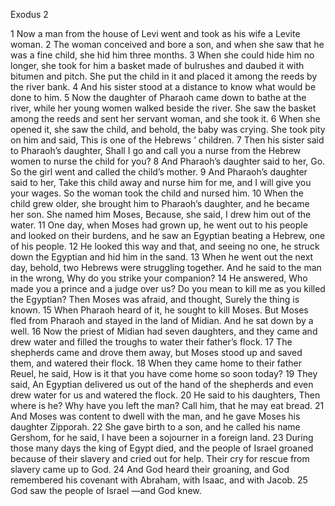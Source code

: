 Exodus 2

1	Now a man from the house of Levi went and took as his wife a Levite woman.
2	The woman conceived and bore a son, and when she saw that he was a fine child, she hid him three months.
3	When she could hide him no longer, she took for him a basket made of bulrushes and daubed it with bitumen and pitch. She put the child in it and placed it among the reeds by the river bank.
4	And his sister stood at a distance to know what would be done to him.
5	Now the daughter of Pharaoh came down to bathe at the river, while her young women walked beside the river. She saw the basket among the reeds and sent her servant woman, and she took it.
6	When she opened it, she saw the child, and behold, the baby was crying. She took pity on him and said, This is one of the Hebrews ’ children.
7	Then his sister said to Pharaoh’s daughter, Shall I go and call you a nurse from the Hebrew women to nurse the child for you?
8	And Pharaoh’s daughter said to her, Go. So the girl went and called the child’s mother.
9	And Pharaoh’s daughter said to her, Take this child away and nurse him for me, and I will give you your wages. So the woman took the child and nursed him.
10	When the child grew older, she brought him to Pharaoh’s daughter, and he became her son. She named him Moses, Because, she said, I drew him out of the water.
11	One day, when Moses had grown up, he went out to his people and looked on their burdens, and he saw an Egyptian beating a Hebrew, one of his people.
12	He looked this way and that, and seeing no one, he struck down the Egyptian and hid him in the sand.
13	When he went out the next day, behold, two Hebrews were struggling together. And he said to the man in the wrong, Why do you strike your companion?
14	He answered, Who made you a prince and a judge over us? Do you mean to kill me as you killed the Egyptian? Then Moses was afraid, and thought, Surely the thing is known.
15	When Pharaoh heard of it, he sought to kill Moses. But Moses fled from Pharaoh and stayed in the land of Midian. And he sat down by a well.
16	Now the priest of Midian had seven daughters, and they came and drew water and filled the troughs to water their father’s flock.
17	The shepherds came and drove them away, but Moses stood up and saved them, and watered their flock.
18	When they came home to their father Reuel, he said, How is it that you have come home so soon today?
19	They said, An Egyptian delivered us out of the hand of the shepherds and even drew water for us and watered the flock.
20	He said to his daughters, Then where is he? Why have you left the man? Call him, that he may eat bread.
21	And Moses was content to dwell with the man, and he gave Moses his daughter Zipporah.
22	She gave birth to a son, and he called his name Gershom, for he said, I have been a sojourner in a foreign land.
23	During those many days the king of Egypt died, and the people of Israel groaned because of their slavery and cried out for help. Their cry for rescue from slavery came up to God.
24	And God heard their groaning, and God remembered his covenant with Abraham, with Isaac, and with Jacob.
25	God saw the people of Israel —and God knew.

